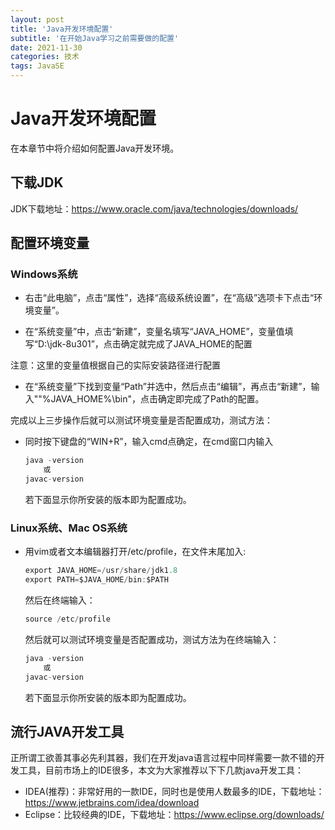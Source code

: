 ```yaml
---
layout: post
title: 'Java开发环境配置'
subtitle: '在开始Java学习之前需要做的配置'
date: 2021-11-30
categories: 技术
tags: JavaSE
---
```


# Java开发环境配置

在本章节中将介绍如何配置Java开发环境。

## 下载JDK

JDK下载地址：https://www.oracle.com/java/technologies/downloads/

## 配置环境变量

### Windows系统

* 右击“此电脑”，点击“属性”，选择“高级系统设置”，在“高级”选项卡下点击“环境变量”。

+ 在“系统变量”中，点击“新建”，变量名填写“JAVA_HOME”，变量值填写“D:\jdk-8u301”，点击确定就完成了JAVA_HOME的配置

注意：这里的变量值根据自己的实际安装路径进行配置

+ 在“系统变量”下找到变量“Path”并选中，然后点击“编辑”，再点击“新建”，输入""%JAVA_HOME%\bin"，点击确定即完成了Path的配置。

完成以上三步操作后就可以测试环境变量是否配置成功，测试方法：

+ 同时按下键盘的“WIN+R”，输入cmd点确定，在cmd窗口内输入

  ```java
  java -version
      或
  javac-version
  ```

  若下面显示你所安装的版本即为配置成功。

### Linux系统、Mac OS系统

+ 用vim或者文本编辑器打开/etc/profile，在文件末尾加入:

  ```java
  export JAVA_HOME=/usr/share/jdk1.8
  export PATH=$JAVA_HOME/bin:$PATH 
  ```

  然后在终端输入：

  ``` java
  source /etc/profile
  ```

  然后就可以测试环境变量是否配置成功，测试方法为在终端输入：

  ```java
  java -version
      或
  javac-version
  ```

  若下面显示你所安装的版本即为配置成功。

## 流行JAVA开发工具

正所谓工欲善其事必先利其器，我们在开发java语言过程中同样需要一款不错的开发工具，目前市场上的IDE很多，本文为大家推荐以下下几款java开发工具：

+ IDEA(推荐)：非常好用的一款IDE，同时也是使用人数最多的IDE，下载地址：https://www.jetbrains.com/idea/download
+ Eclipse：比较经典的IDE，下载地址：https://www.eclipse.org/downloads/